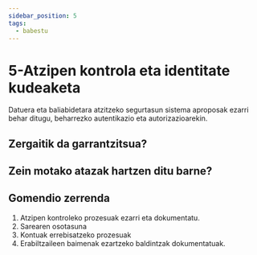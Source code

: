 ```yaml
---
sidebar_position: 5
tags:
  - babestu
---
```


# 5-Atzipen kontrola eta identitate kudeaketa

Datuera eta baliabidetara atzitzeko segurtasun sistema aproposak ezarri behar ditugu, beharrezko autentikazio eta autorizazioarekin.

## Zergaitik da garrantzitsua?

## Zein motako atazak hartzen ditu barne?

## Gomendio zerrenda

1. Atzipen kontroleko prozesuak ezarri eta dokumentatu.
2. Sarearen osotasuna
3. Kontuak errebisatzeko prozesuak
4. Erabiltzaileen baimenak ezartzeko baldintzak dokumentatuak.